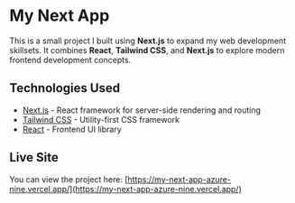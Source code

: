 # My Next App 

This is a small project I built using **Next.js** to expand my web development skillsets.
It combines **React**, **Tailwind CSS**, and **Next.js** to explore modern frontend development concepts.

## Technologies Used

- [Next.js](https://nextjs.org/) - React framework for server-side rendering and routing
- [Tailwind CSS](https://tailwindcss.com/) - Utility-first CSS framework
- [React](https://reactjs.org/) - Frontend UI library

## Live Site

You can view the project here:
[https://my-next-app-azure-nine.vercel.app/](https://my-next-app-azure-nine.vercel.app/)
